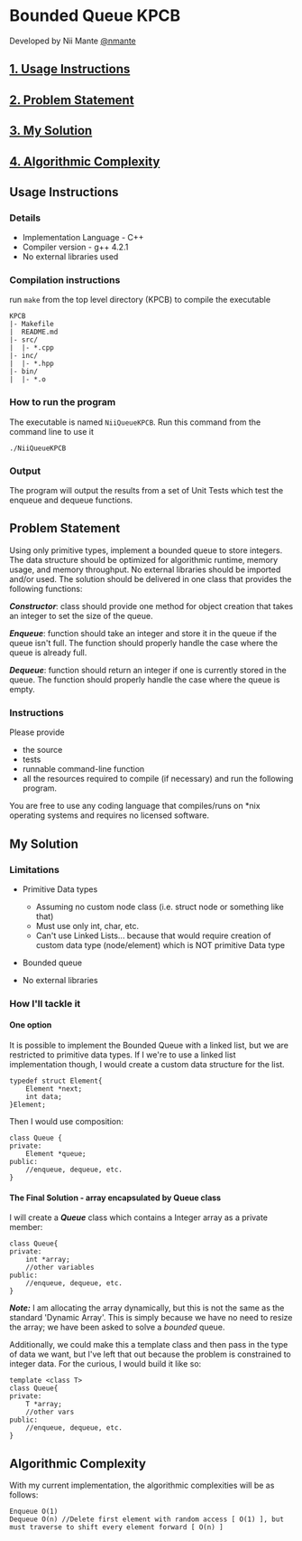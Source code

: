 # Bounded Queue KPCB

Developed by Nii Mante [@nmante](http://www.github.com/nmante)

## <a href="#instructions">1. Usage Instructions</a>
## <a href="#prob_statement">2. Problem Statement</a>

## <a href="#solution">3. My Solution</a>
## <a href="#complexity">4. Algorithmic Complexity</a>

## <div id="instructions">Usage Instructions</div>

### Details
- Implementation Language - C++
- Compiler version - g++ 4.2.1
- No external libraries used

### Compilation instructions
run `make` from the top level directory (KPCB) to compile the executable

	KPCB
	|- Makefile
	|  README.md
	|- src/
	|  |- *.cpp
	|- inc/
	|  |- *.hpp
	|- bin/
	|  |- *.o
	
### How to run the program
The executable is named `NiiQueueKPCB`. Run this command from the command line to use it

	./NiiQueueKPCB

### Output
The program will output the results from a set of Unit Tests which test the enqueue and dequeue functions.
	

## <div id="prob_statement">Problem Statement</div>
Using only primitive types, implement a bounded queue to store integers. The data structure should be optimized for algorithmic runtime, memory usage, and memory throughput. No external libraries should be imported and/or used. The solution should be delivered in one class that provides the following functions:

***Constructor***: class should provide one method for object creation that takes an integer to set the size of the queue.

***Enqueue***: function should take an integer and store it in the queue if the queue isn't full. The function should properly handle the case where the queue is already full.

***Dequeue***: function should return an integer if one is currently stored in the queue. The function should properly handle the case where the queue is empty.


### Instructions
Please provide 
- the source
- tests 
- runnable command-line function 
- all the resources required to compile (if necessary) and run the following program. 

You are free to use any coding language that compiles/runs on *nix operating systems and requires no licensed software.

## <div id="solution">My Solution</div>

### Limitations

- Primitive Data types
	- Assuming no custom node class (i.e. struct node or something like that)
	- Must use only int, char, etc. 
	- Can't use Linked Lists... because that would require creation of custom data type (node/element) which is NOT primitive Data type

- Bounded queue
- No external libraries

### How I'll tackle it

#### One option

It is possible to implement the Bounded Queue with a linked list, but we are restricted to primitive data types.  If I we're to use a linked list implementation though, I would create a custom data structure for the list.

	typedef struct Element{
		Element *next;
		int data;
	}Element;
	
Then I would use composition:

	class Queue {
	private:
		Element *queue;
	public:
		//enqueue, dequeue, etc.
	}
	
#### The Final Solution - array encapsulated by Queue class

I will create a ***Queue*** class which contains a Integer array as a private member:

	class Queue{
	private:
		int *array;
		//other variables
	public:
		//enqueue, dequeue, etc.
	}

***Note:*** I am allocating the array dynamically, but this is not the same as the standard 'Dynamic Array'.  This is simply because we have no need to resize the array; we have been asked to solve a *bounded* queue.  

Additionally, we could make this a template class and then pass in the type of data we want, but I've left that out because the problem is constrained to integer data. For the curious, I would build it like so:

	template <class T>
	class Queue{
	private:
		T *array;
		//other vars
	public: 
		//enqueue, dequeue, etc.
	}

	
## <div id="complexity">Algorithmic Complexity</div>

With my current implementation, the algorithmic complexities will be as follows:

	Enqueue O(1)
	Dequeue O(n) //Delete first element with random access [ O(1) ], but must traverse to shift every element forward [ O(n) ]
	

	










		
